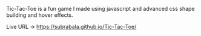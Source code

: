 Tic-Tac-Toe is a fun game I made using javascript and advanced css shape building and hover effects.

Live URL  ->  https://subrabala.github.io/Tic-Tac-Toe/
